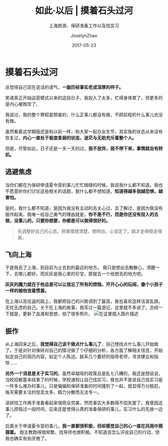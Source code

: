 ﻿---
layout:     post
title:      如此·以后 | 摸着石头过河
subtitle:  上海旅游、保研准备工作以及找实习
date:       2017-05-23
author:     JoselynZhao
header-img: img/home-bg-o.jpg
catalog: true
tags:
    - 如此·以后
    
---

# 摸着石头过河
总觉得自己现在说话的语气，**一副历经事实老成深厚的样子。**

笑递真正开始运营模式以来的这段日子，我投入了太多，忙得身体累了，但更多的是内心被掏空了。

我说过，我的整个寒假是颓废的，什么正事儿都没有做，不顾前程的什么事儿也没有做。

虽然看着这学期我还是和以前一样，和大家一起办女生节，其实我的状态从来没有恢复过，**内心一直处于极度柔弱的状态，迷茫与无助充斥着整个人。**

但是，尽管如此，日子还是一天一天的过，**我不放弃，我不停下来，事情就会有转机。**
## 逃避焦虑
当你们都在为保研申请夏令营的事儿忙忙碌碌的时候，我说我什么都不知道。我也不愿意听你们讨论这些相关的话题，我什么都不想知道，**知道得越多我越恐惧，越害怕。**

是的，我什么都不知道，是因为我没有主动的去关心过，去了解过，是因为我没有振作起来。我唯一给自己勇气的理由就是，**你不是不行，而是你还没有投入的去做，没事儿的，只要你想要，你都是可以做得很好的。** 
>先调整好自己的心态，把事情想清楚，想明白。心坚定了，路才走得稳走得直。

## 飞向上海
于是我去了上海，到目前为止去到的最远的地方。
我只是想出去散散心，清醒一下，去哪儿都好。而灰灰是我心里的珍宝，那就去一个他想去的地方吧。

**灰灰的魔力就在于他总是可以让我忘了所有的烦恼，开开心心的玩闹，像个小孩子一样的被他宠着惯着。**

在上海以及往返的路上，我都把自己的兴致调到了最高，我也喜欢这样活波乱跳，无忧无虑的自己。关于在上海的故事，我写过一篇游记，这里就不多说了。总结一下就是，更新了血液和思想，拍了很多照片。
![在这里插入图片描述](https://img-blog.csdnimg.cn/20190419160829671.png?x-oss-process=image/watermark,type_ZmFuZ3poZW5naGVpdGk,shadow_10,text_aHR0cHM6Ly9ibG9nLmNzZG4ubmV0L05HVWV2ZXIxNQ==,size_16,color_FFFFFF,t_70)

## 振作

从上海回来之后，**我觉得自己该干做点什么事儿了**，自己想找点什么事儿开始做了。于是对针对保研对自己的情况做了个仔细的分析，各方面了解相关信息，开始拟定自己的简历内容，拟定个人陈述。联系几个要好的指导老师，寻求建议和指导……

**另外一个消息是关于实习的**。虽然卓越班的政策总是乱七八糟的，我还是想说说，当校招都基本结束了的时候，学校通知让自己找实习，我也并不是说自己找实习是一件多么难办的事儿，只是偏偏和保研准备的时间撞到了一起，就显得万分尴尬，每天需要关注的信息太多，精力分散而无法专一。

读研找工作两手准备看起来很周全完美，然而事实大多数得不偿失罢了。我曾因这事儿烦恼过一段时间，后来还是觉得认真的准备保研的事儿，实习什么的先放一边了。

后面关于申请夏令营的事儿，**我一直都很积极，但却感觉自己的心一直在风雨中摇摆着。** 跑主教跑得很频繁，找导师也很积极。不知道该怎么评说自己的行动，但我也确实有些厌倦了。



